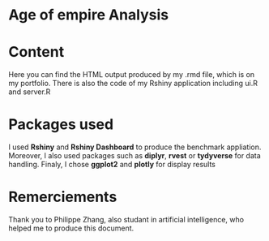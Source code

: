 # Age of empire Analysis

# Content
Here you can find the HTML output produced by my .rmd file, which is on my portfolio. There is also the code of my Rshiny application including ui.R and server.R

# Packages used
I used **Rshiny** and **Rshiny Dashboard** to produce the benchmark appliation. Moreover, I also used packages such as **diplyr**, **rvest** or **tydyverse** for data handling. Finaly, I chose **ggplot2** and **plotly** for display results

# Remerciements
Thank you to Philippe Zhang, also studant in artificial intelligence, who helped me to produce this document.
